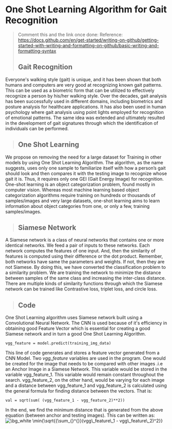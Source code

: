 # One Shot Learning Algorithm for Gait Recognition
> Comment this and the link once done:
> Reference: https://docs.github.com/en/get-started/writing-on-github/getting-started-with-writing-and-formatting-on-github/basic-writing-and-formatting-syntax
> ## Gait Recognition
Everyone's walking style (gait) is unique, and it has been shown that both humans and computers are very good at recognizing known gait patterns. This can be used as a biometric form that can be utilized to effectively recognize a person by his/her walking style. Over the decades, gait analysis has been successfully used in different domains, including biometrics and posture analysis for healthcare applications. It has also been used in human psychology where gait analysis using point lights employed for recognition of emotional patterns. The same idea was extended and ultimately resulted in the development of gait signatures through which the identification of individuals can be performed.
> ## One Shot Learning
We propose on removing the need for a large dataset for Training in other models by using One Shot Learning Algorithm. The algorithm, as the name suggests, uses only one sample to familiarize itself with how a person’s gait should look and then compares it with the testing image to recognize whose gait it is. Thus, it requires only one GEI (Gait Energy Image) for recognition. 
One-shot learning is an object categorization problem, found mostly in computer vision. Whereas most machine learning based object categorization algorithms require training on hundreds or thousands of samples/images and very large datasets, one-shot learning aims to learn information about object categories from one, or only a few, training samples/images.
>## Siamese Network
A Siamese network is a class of neural networks that contains one or more identical networks. We feed a pair of inputs to these networks. Each network computes the features of one input. And, then the similarity of features is computed using their difference or the dot product. Remember, both networks have same the parameters and weights. If not, then they are not Siamese.
By doing this, we have converted the classification problem to a similarity problem. We are training the network to minimize the distance between samples of the same class and increasing the inter-class distance. There are multiple kinds of similarity functions through which the Siamese network can be trained like Contrastive loss, triplet loss, and circle loss.

>## Code
One Shot Learning algorithm uses Siamese network built using a Convolutional Neural Network. The CNN is used because of it's efficiency in obtaining good Feature Vector which is essential for creating a good Siamese network and in turn a good One Shot Learning Algorithm.
```
vgg_feature = model.predict(training_img_data)
```
This line of code generates and stores a feature vector generated from a CNN Model. Two _vgg_feature_ variables are used in the program. One would be created for the image that needs to be compared with other images .i.e an Anchor Image in a Siamese Network. This variable would be stored in the variable vgg_feature_1. This variable would remain constant throughout the search. vgg_feature_2, on the other hand, would be varying for each image and a distance between vgg_feature_1 and vgg_feature_2 is calculated using the general formula for finding distance between the vectors. That is:
```
val = sqrt(sum( (vgg_feature_1 - vgg_feature_2)**2))
```
In the end, we find the minimum distance that is generated from the above equation (between anchor and testing images).
This can be written as:
<img src="https://latex.codecogs.com/svg.image?\bg_white&space;\min{\sqrt{{\sum_{}^{}}(vgg\_feature\_1&space;-&space;vgg\_feature\_2)^2}}" title="\bg_white \min{\sqrt{{\sum_{}^{}}(vgg\_feature\_1 - vgg\_feature\_2)^2}}" />